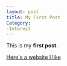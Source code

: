 ```yaml
---
layout: post
title: My First Post
Category:
-Interest
---
```


This is my **first post**.

[Here's a website I like](https://booksirens.com/advanced-reader-copies)
